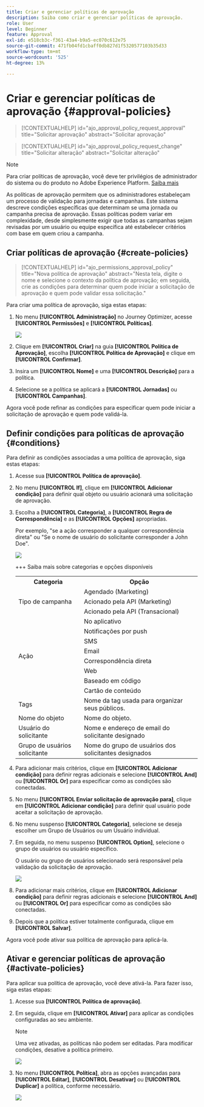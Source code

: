 ```yaml
---
title: Criar e gerenciar políticas de aprovação
description: Saiba como criar e gerenciar políticas de aprovação.
role: User
level: Beginner
feature: Approval
exl-id: e518cb3c-f361-43a4-b9a5-ec070c612e75
source-git-commit: 471fb04fd1cbaff0db827d1f5320577103b35d33
workflow-type: tm+mt
source-wordcount: '525'
ht-degree: 13%

---
```


# Criar e gerenciar políticas de aprovação {#approval-policies}


>[!CONTEXTUALHELP]
>id="ajo_approval_policy_request_approval"
>title="Solicitar aprovação"
>abstract="Solicitar aprovação"

>[!CONTEXTUALHELP]
>id="ajo_approval_policy_request_change"
>title="Solicitar alteração"
>abstract="Solicitar alteração"


>[!NOTE]
>
>Para criar políticas de aprovação, você deve ter privilégios de administrador do sistema ou do produto no Adobe Experience Platform. [Saiba mais](https://experienceleague.adobe.com/en/docs/experience-platform/access-control/home)

As políticas de aprovação permitem que os administradores estabeleçam um processo de validação para jornadas e campanhas. Este sistema descreve condições específicas que determinam se uma jornada ou campanha precisa de aprovação. Essas políticas podem variar em complexidade, desde simplesmente exigir que todas as campanhas sejam revisadas por um usuário ou equipe específica até estabelecer critérios com base em quem criou a campanha.

## Criar políticas de aprovação {#create-policies}

>[!CONTEXTUALHELP]
>id="ajo_permissions_approval_policy"
>title="Nova política de aprovação"
>abstract="Nesta tela, digite o nome e selecione o contexto da política de aprovação; em seguida, crie as condições para determinar quem pode iniciar a solicitação de aprovação e quem pode validar essa solicitação."

Para criar uma política de aprovação, siga estas etapas:

1. No menu **[!UICONTROL Administração]** no Journey Optimizer, acesse **[!UICONTROL Permissões]** e **[!UICONTROL Políticas]**.

   ![](assets/policy_create_1.png)

1. Clique em **[!UICONTROL Criar]** na guia **[!UICONTROL Política de Aprovação]**, escolha **[!UICONTROL Política de Aprovação]** e clique em **[!UICONTROL Confirmar]**.

1. Insira um **[!UICONTROL Nome]** e uma **[!UICONTROL Descrição]** para a política.

1. Selecione se a política se aplicará a **[!UICONTROL Jornadas]** ou **[!UICONTROL Campanhas]**.

<!--
1. Enable the **[!UICONTROL Block self-approval]** to prevent Journey/Campaign creators from approving their own objects.

    ![](assets/policy_create_2.png)
-->

Agora você pode refinar as condições para especificar quem pode iniciar a solicitação de aprovação e quem pode validá-la.

## Definir condições para políticas de aprovação {#conditions}

Para definir as condições associadas a uma política de aprovação, siga estas etapas:

1. Acesse sua **[!UICONTROL Política de aprovação]**.

1. No menu **[!UICONTROL If]**, clique em **[!UICONTROL Adicionar condição]** para definir qual objeto ou usuário acionará uma solicitação de aprovação.

1. Escolha a **[!UICONTROL Categoria]**, a **[!UICONTROL Regra de Correspondência]** e as **[!UICONTROL Opções]** apropriadas.

   Por exemplo, &quot;se a ação corresponder a qualquer correspondência direta&quot; ou &quot;Se o nome de usuário do solicitante corresponder a John Doe&quot;.

   ![](assets/policy_condition_1.png)

   +++ Saiba mais sobre categorias e opções disponíveis
   <table>
    <tr>
      <th>Categoria</th>
      <th>Opção</th>
    </tr>
    <tr>
      <td rowspan="3">Tipo de campanha</td>
      <td>Agendado (Marketing)</td>
    </tr>
    <tr>
    <td>Acionado pela API (Marketing)</td>
    </tr>
    <tr>
    <td>Acionado pela API (Transacional)</td>
    </tr>
    <tr>
    <td rowspan="8">Ação</td>
    <td>No aplicativo</td>
    </tr>
    <tr>
    <td>Notificações por push</td>
   </tr>
    <tr>
    <td>SMS</td>
    </tr>
    <tr>
    <td>Email</td>
    </tr>
    <tr>
    <td>Correspondência direta</td>
    </tr>
    <tr>
    <td>Web</td>
    </tr>
    <tr>
    <td>Baseado em código</td>
    </tr>
    <tr>
    <td>Cartão de conteúdo</td>
    </tr>
    <tr>
    <td>Tags</td>
    <td>Nome da tag usada para organizar seus públicos. </td>
    </tr>
    <tr>
    <td>Nome do objeto</td>
    <td>Nome do objeto.</td>
    </tr>
    <tr>
    <td>Usuário do solicitante</td>
    <td>Nome e endereço de email do solicitante designado</td>
    </tr>
    <tr>
    <td>Grupo de usuários solicitante</td>
    <td>Nome do grupo de usuários dos solicitantes designados</td>
    </tr>
    </table>


1. Para adicionar mais critérios, clique em **[!UICONTROL Adicionar condição]** para definir regras adicionais e selecione **[!UICONTROL And]** ou **[!UICONTROL Or]** para especificar como as condições são conectadas.

1. No menu **[!UICONTROL Enviar solicitação de aprovação para]**, clique em **[!UICONTROL Adicionar condição]** para definir qual usuário pode aceitar a solicitação de aprovação.

1. No menu suspenso **[!UICONTROL Categoria]**, selecione se deseja escolher um Grupo de Usuários ou um Usuário individual.

1. Em seguida, no menu suspenso **[!UICONTROL Option]**, selecione o grupo de usuários ou usuário específico.

   O usuário ou grupo de usuários selecionado será responsável pela validação da solicitação de aprovação.

   ![](assets/policy_condition_2.png)

1. Para adicionar mais critérios, clique em **[!UICONTROL Adicionar condição]** para definir regras adicionais e selecione **[!UICONTROL And]** ou **[!UICONTROL Or]** para especificar como as condições são conectadas.

1. Depois que a política estiver totalmente configurada, clique em **[!UICONTROL Salvar]**.

Agora você pode ativar sua política de aprovação para aplicá-la.

## Ativar e gerenciar políticas de aprovação {#activate-policies}

Para aplicar sua política de aprovação, você deve ativá-la. Para fazer isso, siga estas etapas:

1. Acesse sua **[!UICONTROL Política de aprovação]**.

1. Em seguida, clique em **[!UICONTROL Ativar]** para aplicar as condições configuradas ao seu ambiente.

   >[!NOTE]
   >
   >Uma vez ativadas, as políticas não podem ser editadas. Para modificar condições, desative a política primeiro.

   ![](assets/policy_activate_1.png)

1. No menu **[!UICONTROL Política]**, abra as opções avançadas para **[!UICONTROL Editar]**, **[!UICONTROL Desativar]** ou **[!UICONTROL Duplicar]** a política, conforme necessário.

   ![](assets/policy_activate_2.png)
